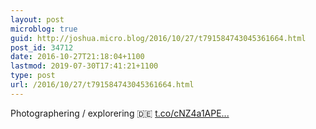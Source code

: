 ```yaml
---
layout: post
microblog: true
guid: http://joshua.micro.blog/2016/10/27/t791584743045361664.html
post_id: 34712
date: 2016-10-27T21:18:04+1100
lastmod: 2019-07-30T17:41:21+1100
type: post
url: /2016/10/27/t791584743045361664.html
---
```

Photographering / explorering 🇩🇪 [t.co/cNZ4a1APE...](https://t.co/cNZ4a1APEP)
